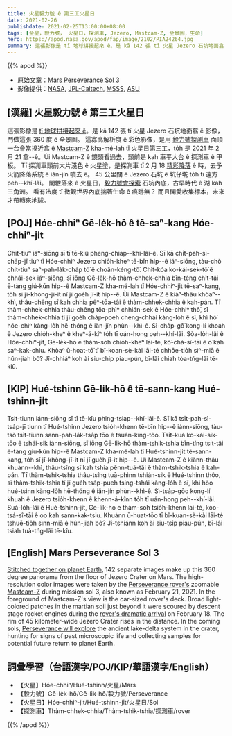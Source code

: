 ```yaml
---
title: 火星毅力號 ê 第三工火星日
date: 2021-02-26
publishdate: 2021-02-25T13:00:00+08:00
tags: [金星，毅力號， 火星日，探測車, Jezero, Mastcam-Z, 全景圖，生命]
hero: https://apod.nasa.gov/apod/fap/image/2102/PIA24264.jpg
summary: 這張影像是 tī 地球拼接起來 ê。是 kā 142 張 tī 火星 Jezero 石坑地面翕 ê 影像，鬥做這張 360 度 ê 全景圖。
---
```


{{% apod %}}

- 原始文章：[Mars Perseverance Sol 3](https://apod.nasa.gov/apod/ap210226.html)
- 影像提供：[NASA][NASA], [JPL-Caltech][JPL-Caltech], [MSSS][MSSS], [ASU][ASU]


## [漢羅] 火星毅力號 ê 第三工火星日

這張影像是 [tī 地球拼接起來 ê][Stitched together on planet Earth]。是 kā 142 張 tī 火星 Jezero 石坑地面翕 ê 影像，鬥做這張 360 度 ê 全景圖。
這寡高解析度 ê 彩色影像，是用 [毅力號探測車][Perseverance rover's] 面頂一台會當搝近翕 ê [Mastcam-Z][Mastcam-Z] kha-mé-lah tī 火星日第三工，to̍h 是 2021 年 2 月 21 翕--ê。Ùi Mastcam-Z ê 鏡頭看過去，頭前是 kah 車平大台 ê 探測車 ê 甲板。
Tī 探測車頭前大片淺色 ê 火星塗，是探測車 tī 2 月 18 [精彩降落][rover's dramatic arrival] ê 時，去予火箭降落系統 ê iăn-jín 噴去 ê。
45 公里闊 ê Jezero 石坑 ê 坑仔墘 to̍h tī 遠方 peh--khí-lâi。
閣紲落來 ê 火星日，[毅力號會探索][Perseverance will explore] 石坑內底，古早時代 ê 湖 kah 三角洲。
看有法度 tī 微觀世界內底揣著生命 ê 痕跡無？
而且閣愛收集標本，未來才帶轉來地球。

## [POJ] Hóe-chhiⁿ Gē-le̍k-hō ê tē-saⁿ-kang Hóe-chhiⁿ-ji̍t

Chit-tiuⁿ iáⁿ-siōng sī tī tē-kiû pheng-chiap--khí-lâi-ê. Sī kā chi̍t-pah-sì-cha̍p-jī tiuⁿ tī Hóe-chhiⁿ Jezero chio̍h-kheⁿ tē-bīn hip--ê iáⁿ-siōng, tàu-chò chi̍t-tiuⁿ saⁿ-pah-la̍k-cha̍p tō͘ ê choân-kéng-tô͘.
Chi̍t-kóa ko-kái-sek-tō͘ ê chhái-sek iáⁿ-siōng, sī iōng Gē-le̍k-hō thàm-chhek-chhia bīn-téng chi̍t-tâi ē-tàng giú-kūn hip--ê Mastcam-Z kha-mé-lah tī Hóe-chhiⁿ-ji̍t tē-saⁿ-kang, to̍h sī jī-khòng-jī-it nî jī goe̍h jī-it hip--ê.
Ùi Mastcam-Z ê kiàⁿ-thâu khòaⁿ--khì, thâu-chêng sī kah chhia pêⁿ-tōa-tâi ê thàm-chhek-chhia ê kah-pán.
Tī thàm-chhek-chhia thâu-chêng tōa-phìⁿ chhián-sek ê Hóe-chhiⁿ thô͘, sī thàm-chhek-chhia tī jī goe̍h cha̍p-poeh cheng-chhái kàng-lo̍h ê sī, khì hō͘ hóe-chìⁿ kàng-lo̍h hē-thóng ê iăn-jín phùn--khì-ê.
Sì-cha̍p-gō͘ kong-lí khoah ê Jezero chio̍h-kheⁿ ê kheⁿ-á-kîⁿ to̍h tī oán-hong peh--khí-lâi.
Sòa-lo̍h-lâi ê Hóe-chhiⁿ-ji̍t, Gē-le̍k-hō ē thàm-soh chio̍h-kheⁿ lāi-té, kó͘-chá-sî-tāi ê o͘ kah saⁿ-kak-chiu.
Khòaⁿ ū-hoat-tō͘ tī bî-koan-sè-kài lāi-té chhōe-tio̍h sìⁿ-miā ê hûn-jiah bô?
Jî-chhiáⁿ koh ài siu-chi̍p piau-pún, bī-lâi chiah tòa-tńg-lâi tē-kiû.


## [KIP] Hué-tshinn Gē-li̍k-hō ê tē-sann-kang Hué-tshinn-ji̍t

Tsit-tiunn iánn-siōng sī tī tē-kîu phing-tsiap--khí-lâi-ê. Sī kā tsi̍t-pah-sì-tsa̍p-jī tiunn tī Hué-tshinn Jezero tsio̍h-khenn tē-bīn hip--ê iánn-siōng, tàu-tsò tsi̍t-tiunn sann-pah-la̍k-tsa̍p tōo ê tsuân-kíng-tôo.
Tsi̍t-kuá ko-kái-sik-tōo ê tshái-sik iánn-siōng, sī iōng Gē-li̍k-hō thàm-tshik-tshia bīn-tíng tsi̍t-tâi ē-tàng gíu-kūn hip--ê Mastcam-Z kha-mé-lah tī Hué-tshinn-ji̍t tē-sann-kang, to̍h sī jī-khòng-jī-it nî jī gue̍h jī-it hip--ê.
Uì Mastcam-Z ê kiànn-thâu khuànn--khì, thâu-tsîng sī kah tshia pênn-tuā-tâi ê thàm-tshik-tshia ê kah-pán.
Tī thàm-tshik-tshia thâu-tsîng tuā-phìnn tshián-sik ê Hué-tshinn thôo, sī thàm-tshik-tshia tī jī gue̍h tsa̍p-pueh tsing-tshái kàng-lo̍h ê sī, khì hōo hué-tsìnn kàng-lo̍h hē-thóng ê iăn-jín phùn--khì-ê.
Sì-tsa̍p-gōo kong-lí khuah ê Jezero tsio̍h-khenn ê khenn-á-kînn to̍h tī uán-hong peh--khí-lâi.
Suà-lo̍h-lâi ê Hué-tshinn-ji̍t, Gē-li̍k-hō ē thàm-soh tsio̍h-khenn lāi-té, kóo-tsá-sî-tāi ê oo kah sann-kak-tsiu.
Khuànn ū-huat-tōo tī bî-kuan-sè-kài lāi-té tshuē-tio̍h sìnn-miā ê hûn-jiah bô?
Jî-tshiánn koh ài siu-tsi̍p piau-pún, bī-lâi tsiah tuà-tńg-lâi tē-kîu.


## [English]  Mars Perseverance Sol 3

[Stitched together on planet Earth][Stitched together on planet Earth], 142 separate images make up this 360 degree panorama from the floor of Jezero Crater on Mars. The high-resolution color images were taken by the [Perseverance rover's][Perseverance rover's] zoomable [Mastcam-Z][Mastcam-Z] during mission sol 3, also known as February 21, 2021. In the foreground of Mastcam-Z's view is the car-sized rover's deck. Broad light-colored patches in the martian soil just beyond it were scoured by descent stage rocket engines during the [rover's dramatic arrival][rover's dramatic arrival] on February 18. The rim of 45 kilometer-wide Jezero Crater rises in the distance. In the coming sols, [Perseverance will explore][Perseverance will explore] the ancient lake-delta system in the crater, hunting for signs of past microscopic life and collecting samples for potential future return to planet Earth.

## 詞彙學習（台語漢字/POJ/KIP/華語漢字/English）

- 【火星】Hóe-chhiⁿ/Hué-tshinn/火星/Mars
- 【毅力號】Gē-le̍k-hō/Gē-li̍k-hō/毅力號/Perseverance
- 【火星日】Hóe-chhiⁿ-ji̍t/Hué-tshinn-ji̍t/火星日/Sol
- 【探測車】Thàm-chhek-chhia/Thàm-tshik-tshia/探測車/rover

{{% /apod %}}

[NASA]: https://www.nasa.gov/
[JPL-Caltech]: https://www.jpl.nasa.gov
[MSSS]: http://www.msss.com/
[ASU]: https://mastcamz.asu.edu/
[Stitched together on planet Earth]: https://mars.nasa.gov/resources/25640/mastcam-zs-first-360-degree-panorama/
[Perseverance rover's]: https://mars.nasa.gov/mars2020/
[Mastcam-Z]: https://mastcamz.asu.edu/
[rover's dramatic arrival]: https://apod.nasa.gov/apod/ap210223.html
[Perseverance will explore]: https://mars.nasa.gov/resources/25537/exploring-majestic-jezero-crater-illustration/




